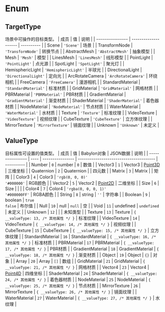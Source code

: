 # Enum

## TargetType
场景中可操作的目标类型。
| 成员             | 值                   | 说明       |
| ---------------- | -------------------- | ---------- |
| Scene            | `'Scene'`            | 场景       |
| TransformNode    | `'TransformNode'`    | 转换节点   |
| AbstractMesh     | `'AbstractMesh'`     | 抽象模型   |
| Mesh             | `'Mesh'`             | 模型       |
| LinesMesh        | `'LinesMesh'`        | 线形模型   |
| PointLight       | `'PointLight'`       | 点光源     |
| SpotLight        | `'SpotLight'`        | 聚光灯     |
| HemisphericLight | `'HemisphericLight'` | 半球光     |
| DirectionalLight | `'DirectionalLight'` | 定向光     |
| ArcRotateCamera  | `'ArcRotateCamera'`  | 环绕相机   |
| FreeCamera       | `'FreeCamera'`       | 漫游相机   |
| StandardMaterial | `'StandardMaterial'` | 标准材质   |
| GridMaterial     | `'GridMaterial'`     | 网格材质   |
| PBRMaterial      | `'PBRMaterial'`      | PBR材质    |
| GradientMaterial | `'GradientMaterial'` | 渐变材质   |
| ShaderMaterial   | `'ShaderMaterial'`   | 着色器材质 |
| NodeMaterial     | `'NodeMaterial'`     | 节点材质   |
| WaterMaterial    | `'WaterMaterial'`    | 水材质     |
| Texture          | `'Texture'`          | 标准纹理   |
| VideoTexture     | `'VideoTexture'`     | 视频纹理   |
| CubeTexture      | `'CubeTexture'`      | 立方体纹理 |
| MirrorTexture    | `'MirrorTexture'`    | 镜面纹理   |
| Unknown          | `'Unknown'`          | 未定义     |

## ValueType
目标属性可设置的值类型。
| 成员             | 值   | Babylon对象      | JSON数据                                | 说明       |
| ---------------- | ---- | ---------------- | --------------------------------------- | ---------- |
| Number           | `0`  | number           | `0`                                     | 数值       |
| Vector3          | `1`  | Vector3          | [Point3D](./interface.md#point3d)       | 三维坐标   |
| Quaternion       | `2`  | Quaternion       |                                         | 四元数     |
| Matrix           | `3`  | Matrix           |                                         | 矩阵       |
| Color3           | `4`  | Color3           | `'rgb(0, 0, 0)'` <br> `'#000000'`       | RGB颜色    |
| Vector2          | `5`  | Vector2          | [Point2D](./interface.md#point2d)       | 二维坐标   |
| Size             | `6`  | Size             |                                         |            |
| Color4           | `7`  | Color4           | `'rgba(0, 0, 0, 1)'` <br> `'#000000FF'` | RGBA颜色   |
| String           | `8`  | string           | `''`                                    | 字符串     |
| Boolean          | `9`  | boolean          | `true` <br> `false`                     | 布尔值     |
| Null             | `10` | null             | `null`                                  | 空         |
| Void             | `11` | undefined        | `undefined`                             | 未定义     |
| Unknown          | `12` |                  |                                         | 未知类型   |
| Texture          | `13` | Texture          | `{ __valueType: 13, /* 其他属性 */ }`   | 标准纹理   |
| VideoTexture     | `14` | VideoTexture     | `{ __valueType: 14, /* 其他属性 */ }`   | 视频纹理   |
| CubeTexture      | `15` | CubeTexture      | `{ __valueType: 15, /* 其他属性 */ }`   | 立方体纹理 |
| StandardMaterial | `16` | StandardMaterial | `{ __valueType: 16, /* 其他属性 */ }`   | 标准材质   |
| PBRMaterial      | `17` | PBRMaterial      | `{ __valueType: 17, /* 其他属性 */ }`   | PBR材质    |
| GradientMaterial | `18` | GradientMaterial | `{ __valueType: 18, /* 其他属性 */ }`   | 渐变材质   |
| Object           | `19` | Object           | `{}`                                    | 对象       |
| Array            | `20` | Array            | `[]`                                    | 数组       |
| GridMaterial     | `21` | GridMaterial     | `{ __valueType: 21, /* 其他属性 */ }`   | 网格材质   |
| Vector4          | `23` | Vector4          | [Point4D](./interface.md#point4d)       | 四维坐标   |
| ShaderMaterial   | `24` | ShaderMaterial   | `{ __valueType: 24, /* 其他属性 */ }`   | 着色器材质 |
| NodeMaterial     | `25` | NodeMaterial     | `{ __valueType: 25, /* 其他属性 */ }`   | 节点材质   |
| MirrorTexture    | `26` | MirrorTexture    | `{ __valueType: 26, /* 其他属性 */ }`   | 镜面纹理   |
| WaterMaterial    | `27` | WaterMaterial    | `{ __valueType: 27, /* 其他属性 */ }`   | 水纹理     |